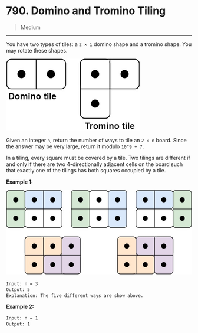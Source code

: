 # 790. Domino and Tromino Tiling

> Medium

------

You have two types of tiles: a `2 × 1` domino shape and a tromino shape. You may rotate these shapes.

![tiles-1](images/tiles-1.jpg)

Given an integer `n`, return the number of ways to tile an `2 × n` board. Since the answer may be very large, return it modulo `10^9 + 7`.

In a tiling, every square must be covered by a tile. Two tilings are different if and only if there are two 4-directionally adjacent cells on the board such that exactly one of the tilings has both squares occupied by a tile.

**Example 1:**

![tiles-2](images/tiles-2.jpg)

```
Input: n = 3
Output: 5
Explanation: The five different ways are show above.
```

**Example 2:**

```
Input: n = 1
Output: 1
```